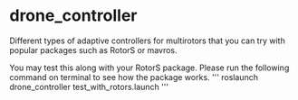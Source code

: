 # drone_controller
Different types of adaptive controllers for multirotors that you can try with popular packages such as RotorS or mavros.

You may test this along with your RotorS package. Please run the following command on terminal to see how the package works.
'''
roslaunch drone_controller test_with_rotors.launch
'''
